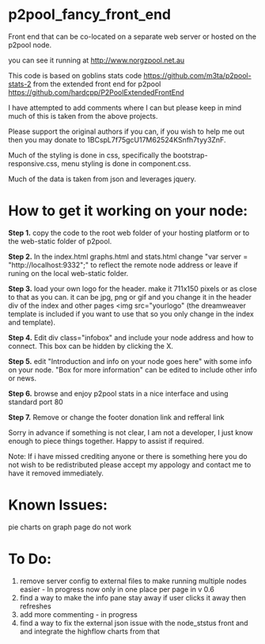 p2pool_fancy_front_end
======================

Front end that can be co-located on a separate web server or hosted on the p2pool node.

you can see it running at http://www.norgzpool.net.au

This code is based on goblins stats code https://github.com/m3ta/p2pool-stats-2 from the extended front end for p2pool https://github.com/hardcpp/P2PoolExtendedFrontEnd

I have attempted to add comments where I can but please keep in mind much of this is taken from the above projects. 

Please support the original authors if you can, if you wish to help me out then you may donate to 1BCspL7f75gcU17M62524KSnfh7tyy3ZnF.

Much of the styling is done in css, specifically the bootstrap-responsive.css, menu styling is done in component.css.

Much of the data is taken from json and leverages jquery. 

<h1>How to get it working on your node:</h1>

<b>Step 1.</b> copy the code to the root web folder of your hosting platform or to the web-static folder of p2pool.

<b>Step 2.</b> In the index.html graphs.html and stats.html change "var server = "http://localhost:9332";" to reflect the remote node address or leave if runing on the local web-static folder.

<b>Step 3.</b> load your own logo for the header. make it 711x150 pixels or as close to that as you can. it can be jpg, png or gif and you change it in the header div of the index and other pages <img src="yourlogo" (the dreamweaver template is included if you want to use that so you only change in the index and template).

<b>Step 4.</b> Edit div class="infobox" and include your node address and how to connect. This box can be hidden by clicking the X.

<b>Step 5.</b> edit "Introduction and info on your node goes here" with some info on your node. "Box for more information" can be edited to include other info or news.

<b>Step 6.</b> browse and enjoy p2pool stats in a nice interface and using standard port 80

<b>Step 7.</b> Remove or change the footer donation link and refferal link


Sorry in advance if something is not clear, I am not a developer, I just know enough to piece things together. Happy to assist if required. 

Note: If i have missed crediting anyone or there is something here you do not wish to be redistributed please accept my appology and contact me to have it removed immediately. 

<h1>Known Issues:</h1>

pie charts on graph page do not work


<h1>To Do:</h1>

1. remove server config to external files to make running multiple nodes easier - In progress now only in one place per page in v 0.6
2. find a way to make the info pane stay away if user clicks it away then refreshes
3. add more commenting - in progress
4. find a way to fix the external json issue with the node_ststus front and and integrate the highflow charts from that
